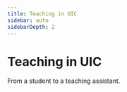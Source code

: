 ```yaml
---
title: Teaching in UIC
sidebar: auto
sidebarDepth: 2
---
```

# Teaching in UIC
From a student to a teaching assistant.